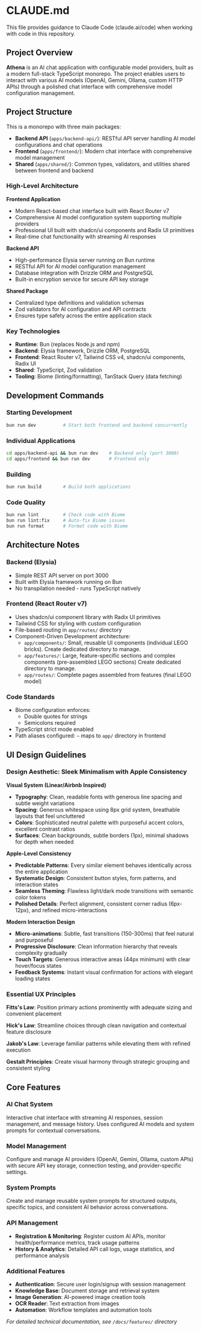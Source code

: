 # CLAUDE.md

This file provides guidance to Claude Code (claude.ai/code) when working with code in this repository.

## Project Overview

**Athena** is an AI chat application with configurable model providers, built as a modern full-stack TypeScript monorepo. The project enables users to interact with various AI models (OpenAI, Gemini, Ollama, custom HTTP APIs) through a polished chat interface with comprehensive model configuration management.

## Project Structure

This is a monorepo with three main packages:

- **Backend API** (`apps/backend-api/`): RESTful API server handling AI model configurations and chat operations
- **Frontend** (`apps/frontend/`): Modern chat interface with comprehensive model management
- **Shared** (`apps/shared/`): Common types, validators, and utilities shared between frontend and backend

### High-Level Architecture

**Frontend Application**
- Modern React-based chat interface built with React Router v7
- Comprehensive AI model configuration system supporting multiple providers
- Professional UI built with shadcn/ui components and Radix UI primitives
- Real-time chat functionality with streaming AI responses

**Backend API**
- High-performance Elysia server running on Bun runtime
- RESTful API for AI model configuration management
- Database integration with Drizzle ORM and PostgreSQL
- Built-in encryption service for secure API key storage

**Shared Package**
- Centralized type definitions and validation schemas
- Zod validators for AI configuration and API contracts
- Ensures type safety across the entire application stack

### Key Technologies

- **Runtime**: Bun (replaces Node.js and npm)
- **Backend**: Elysia framework, Drizzle ORM, PostgreSQL
- **Frontend**: React Router v7, Tailwind CSS v4, shadcn/ui components, Radix UI
- **Shared**: TypeScript, Zod validation
- **Tooling**: Biome (linting/formatting), TanStack Query (data fetching)

## Development Commands

### Starting Development
```bash
bun run dev          # Start both frontend and backend concurrently
```

### Individual Applications
```bash
cd apps/backend-api && bun run dev    # Backend only (port 3000)
cd apps/frontend && bun run dev       # Frontend only
```

### Building
```bash
bun run build        # Build both applications
```

### Code Quality
```bash
bun run lint         # Check code with Biome
bun run lint:fix     # Auto-fix Biome issues
bun run format       # Format code with Biome
```

## Architecture Notes

### Backend (Elysia)
- Simple REST API server on port 3000
- Built with Elysia framework running on Bun
- No transpilation needed - runs TypeScript natively

### Frontend (React Router v7)
- Uses shadcn/ui component library with Radix UI primitives
- Tailwind CSS for styling with custom configuration
- File-based routing in `app/routes/` directory
- Component-Driven Development architecture:
  - `app/components/`: Small, reusable UI components (individual LEGO bricks). Create dedicated directory to manage.
  - `app/features/`: Large, feature-specific sections and complex components (pre-assembled LEGO sections) Create dedicated directory to manage.
  - `app/routes/`: Complete pages assembled from features (final LEGO model)

### Code Standards
- Biome configuration enforces:
  - Double quotes for strings
  - Semicolons required
- TypeScript strict mode enabled
- Path aliases configured: `~` maps to `app/` directory in frontend

## UI Design Guidelines

### Design Aesthetic: Sleek Minimalism with Apple Consistency

**Visual System (Linear/Airbnb Inspired)**
- **Typography**: Clean, readable fonts with generous line spacing and subtle weight variations
- **Spacing**: Generous whitespace using 8px grid system, breathable layouts that feel uncluttered
- **Colors**: Sophisticated neutral palette with purposeful accent colors, excellent contrast ratios
- **Surfaces**: Clean backgrounds, subtle borders (1px), minimal shadows for depth when needed

**Apple-Level Consistency**
- **Predictable Patterns**: Every similar element behaves identically across the entire application
- **Systematic Design**: Consistent button styles, form patterns, and interaction states
- **Seamless Theming**: Flawless light/dark mode transitions with semantic color tokens
- **Polished Details**: Perfect alignment, consistent corner radius (6px-12px), and refined micro-interactions

**Modern Interaction Design**
- **Micro-animations**: Subtle, fast transitions (150-300ms) that feel natural and purposeful
- **Progressive Disclosure**: Clean information hierarchy that reveals complexity gradually
- **Touch Targets**: Generous interactive areas (44px minimum) with clear hover/focus states
- **Feedback Systems**: Instant visual confirmation for actions with elegant loading states

### Essential UX Principles

**Fitts's Law**: Position primary actions prominently with adequate sizing and convenient placement

**Hick's Law**: Streamline choices through clean navigation and contextual feature disclosure

**Jakob's Law**: Leverage familiar patterns while elevating them with refined execution

**Gestalt Principles**: Create visual harmony through strategic grouping and consistent styling

## Core Features

### AI Chat System
Interactive chat interface with streaming AI responses, session management, and message history. Uses configured AI models and system prompts for contextual conversations.

### Model Management
Configure and manage AI providers (OpenAI, Gemini, Ollama, custom APIs) with secure API key storage, connection testing, and provider-specific settings.

### System Prompts
Create and manage reusable system prompts for structured outputs, specific topics, and consistent AI behavior across conversations.

### API Management
- **Registration & Monitoring**: Register custom AI APIs, monitor health/performance metrics, track usage patterns
- **History & Analytics**: Detailed API call logs, usage statistics, and performance analysis

### Additional Features
- **Authentication**: Secure user login/signup with session management
- **Knowledge Base**: Document storage and retrieval system
- **Image Generation**: AI-powered image creation tools
- **OCR Reader**: Text extraction from images
- **Automation**: Workflow templates and automation tools

*For detailed technical documentation, see `/docs/features/` directory*
